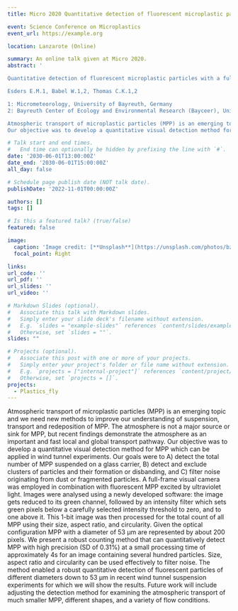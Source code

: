 ```yaml
---
title: Micro 2020 Quantitative detection of fluorescent microplastic particles with a full-format camera for atmospheric transport wind tunnel studies.

event: Science Conference on Microplastics
event_url: https://example.org

location: Lanzarote (Online)

summary: An online talk given at Micro 2020.
abstract: ' 

Quantitative detection of fluorescent microplastic particles with a full-format camera for atmospheric transport wind tunnel studies.

Esders E.M.1, Babel W.1,2, Thomas C.K.1,2

1: Micrometeorology, University of Bayreuth, Germany
2: Bayreuth Center of Ecology and Environmental Research (Bayceer), University of Bayreuth, Germany

Atmospheric transport of microplastic particles (MPP) is an emerging topic and we need new methods to improve our understanding of suspension, transport and redeposition of MPP. The atmosphere is not a major source or sink for MPP, but recent findings demonstrate the atmosphere as an important and fast local and global transport pathway.
Our objective was to develop a quantitative visual detection method for MPP which can be applied in wind tunnel experiments. Our goals were to A) detect the total number of MPP suspended on a glass carrier, B) detect and exclude clusters of particles and their formation or disbanding, and C) filter noise originating from dust or fragmented particles. A full-frame visual camera was employed in combination with fluorescent MPP excited by ultraviolet light. Images were analysed using a newly developed software: the image gets reduced to its green channel, followed by an intensity filter which sets green pixels below a carefully selected intensity threshold to zero, and to one above it. This 1-bit image was then processed for the total count of all MPP using their size, aspect ratio, and circularity. Given the optical configuration MPP with a diameter of 53 µm are represented by about 200 pixels. We present a robust counting method that can quantitatively detect MPP with high precision (SD of 0.31%) at a small processing time of approximately 4s for an image containing several hundred particles. Size, aspect ratio and circularity can be used effectively to filter noise. The method enabled a robust quantitative detection of fluorescent particles of different diameters down to 53 µm in recent wind tunnel suspension experiments for which we will show the results. Future work will include adjusting the detection method for examining the atmospheric transport of much smaller MPP, different shapes, and a variety of flow conditions.'

# Talk start and end times.
#   End time can optionally be hidden by prefixing the line with `#`.
date: '2030-06-01T13:00:00Z'
date_end: '2030-06-01T15:00:00Z'
all_day: false

# Schedule page publish date (NOT talk date).
publishDate: '2022-11-01T00:00:00Z'

authors: []
tags: []

# Is this a featured talk? (true/false)
featured: false

image:
  caption: 'Image credit: [**Unsplash**](https://unsplash.com/photos/bzdhc5b3Bxs)'
  focal_point: Right

links:
url_code: ''
url_pdf: ''
url_slides: ''
url_video: ''

# Markdown Slides (optional).
#   Associate this talk with Markdown slides.
#   Simply enter your slide deck's filename without extension.
#   E.g. `slides = "example-slides"` references `content/slides/example-slides.md`.
#   Otherwise, set `slides = ""`.
slides: ""

# Projects (optional).
#   Associate this post with one or more of your projects.
#   Simply enter your project's folder or file name without extension.
#   E.g. `projects = ["internal-project"]` references `content/project/deep-learning/index.md`.
#   Otherwise, set `projects = []`.
projects:
  - Plastics_fly
---
```




Atmospheric transport of microplastic particles (MPP) is an emerging topic and we need new methods to improve our understanding of suspension, transport and redeposition of MPP. The atmosphere is not a major source or sink for MPP, but recent findings demonstrate the atmosphere as an important and fast local and global transport pathway.
Our objective was to develop a quantitative visual detection method for MPP which can be applied in wind tunnel experiments. Our goals were to A) detect the total number of MPP suspended on a glass carrier, B) detect and exclude clusters of particles and their formation or disbanding, and C) filter noise originating from dust or fragmented particles. A full-frame visual camera was employed in combination with fluorescent MPP excited by ultraviolet light. Images were analysed using a newly developed software: the image gets reduced to its green channel, followed by an intensity filter which sets green pixels below a carefully selected intensity threshold to zero, and to one above it. This 1-bit image was then processed for the total count of all MPP using their size, aspect ratio, and circularity. Given the optical configuration MPP with a diameter of 53 µm are represented by about 200 pixels. We present a robust counting method that can quantitatively detect MPP with high precision (SD of 0.31%) at a small processing time of approximately 4s for an image containing several hundred particles. Size, aspect ratio and circularity can be used effectively to filter noise. The method enabled a robust quantitative detection of fluorescent particles of different diameters down to 53 µm in recent wind tunnel suspension experiments for which we will show the results. Future work will include adjusting the detection method for examining the atmospheric transport of much smaller MPP, different shapes, and a variety of flow conditions.
